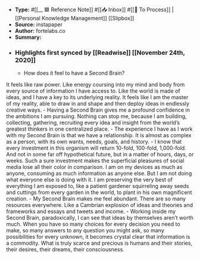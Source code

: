 - **Type:** #[[__ 🟦  Reference Note]] #[[📥 Inbox]] #[[📝 To Process]] | [[Personal Knowledge Management]] [[Slipbox]]
- **Source:**  instapaper
- **Author:** fortelabs.co
- **Summary:**
- ### Highlights first synced by [[Readwise]] [[November 24th, 2020]]
    - How does it feel to have a Second Brain?

It feels like raw power. Like energy coursing into my mind and body from every source of information I have access to. Like the world is made of ideas, and I have a key to its underlying reality. It feels like I am the master of my reality, able to draw in and shape and then deploy ideas in endlessly creative ways. 
    - Having a Second Brain gives me a profound confidence in the ambitions I am pursuing. Nothing can stop me, because I am building, collecting, gathering, recruiting every idea and insight from the world’s greatest thinkers in one centralized place. 
    - The experience I have as I work with my Second Brain is that we have a relationship. It is almost as complex as a person, with its own wants, needs, goals, and history. 
    - I know that every investment in this organism will return 10-fold, 100-fold, 1,000-fold. And not in some far off hypothetical future, but in a matter of hours, days, or weeks. Such a sure investment makes the superficial pleasures of social media lose all their color in comparison. I am on my devices as much as anyone, consuming as much information as anyone else. But I am not doing what everyone else is doing with it. I am preserving the very best of everything I am exposed to, like a patient gardener squirreling away seeds and cuttings from every garden in the world, to plant in his own magnificent creation. 
    - My Second Brain makes me feel abundant. There are so many resources everywhere. Like a Cambrian explosion of ideas and theories and frameworks and essays and tweets and income. 
    - Working inside my Second Brain, paradoxically, I can see that ideas by themselves aren’t worth much. When you have so many choices for every decision you need to make, so many answers to any question you might ask, so many possibilities for every unknown, it becomes crystal clear that information is a commodity. What is truly scarce and precious is humans and their stories, their desires, their dreams, their consciousness. 
